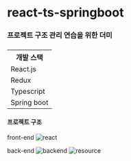 # react-ts-springboot

<h3>프로젝트 구조 관리 연습을 위한 더미 <h3/>
<table>
  <th>개발 스택</th>
  <tr>
    <td>React.js</td>
  </tr>
  <tr>
    <td>Redux</td>
  </tr>
  <tr>
    <td>Typescript</td>
  </tr>
  <tr>
    <td>Spring boot</td>
  </tr>
  
</table>

<h4>프로젝트 구조</h4>

front-end
![react](https://user-images.githubusercontent.com/61627831/178397462-3be2a1f8-40a1-4b85-aa75-b41155f146fe.png)

back-end
![backend](https://user-images.githubusercontent.com/61627831/178397542-8f74de3b-6656-4361-94b8-7b350eadfa84.png)
![resource](https://user-images.githubusercontent.com/61627831/178397463-811772c9-3e84-49a1-9862-3e4950549e41.png)

